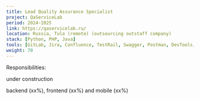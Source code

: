 ```yaml
---
title: Lead Quality Assurance Specialist
project: QaServiceLab
period: 2024-2025
link: https://qaservicelab.ru/
location: Russia, Tula (remote) (outsourcing outstaff company)
stack: [Python, PHP, Java]
tools: [GitLab, Jira, Confluence, TestRail, Swagger, Postman, DevTools, Android Studio (Logcat), Charles proxy, Sentry, RabbitMQ, Kibana, Docker]
weight: 70
---
```


Responsibilities:

under construction

backend (хх%), frontend (хх%) and mobile (хх%)